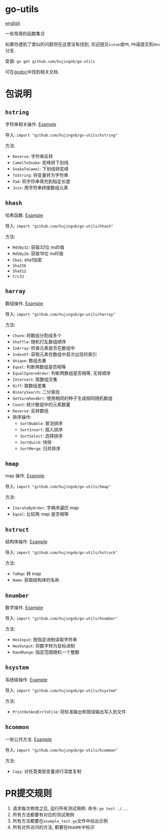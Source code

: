 # go-utils

[english](./README.en.md)

一些常用的函数集合

如果你遇到了类似的问题但在这里没有找到, 欢迎提交`issue`或`PR`, `PR`请提交到`dev`分支.

安装: `go get github.com/hujingnb/go-utils`

可在[godoc](https://pkg.go.dev/github.com/hujingnb/go-utils)中找到相关文档.

# 包说明

## `hstring`

字符串相关操作. [Example](./hstring/example_test.go)

导入: `import "github.com/hujingnb/go-utils/hstring"`

方法: 

* `Reverse`: 字符串反转
* `CamelToSnake`: 驼峰转下划线
* `SnakeToCamel`: 下划线转驼峰
* `ToString`: 将变量转为字符串
* `Pad`: 将字符串填充到指定长度
* `Join`: 用字符串拼接数组元素

## `hhash`

哈希函数. [Example](./hhash/example_test.go)

导入: `import "github.com/hujingnb/go-utils/hhash"`

方法:

* `Md5By32`: 获取32位 md5值
* `Md5By16`: 获取16位 md5值
* `Sha1`: sha1加密
* `Sha256`
* `Sha512`
* `Crc32`

## `harray`

数组操作. [Example](./harray/example_test.go)

导入: `import "github.com/hujingnb/go-utils/harray"`

方法:

* `Chunk`:  将数组分割成多个
* `Shuffle`: 随机打乱数组顺序
* `InArray`: 检查元素是否在数组中
* `IndexOf`: 获取元素在数组中首次出现的索引
* `Unique`: 数组去重
* `Equal`: 判断两数组是否相等
* `EqualIgnoreOrder`: 判断两数组是否相等, 无视顺序
* `Intersect`: 取数组交集
* `Diff`: 取数组差集
* `BinarySearch`: 二分查找
* `GetSureRandArr`: 使用相同的种子生成相同随机数组
* `Count`: 统计数组中的元素数量
* `Reverse`: 反转数组
* 排序操作:
    * `SortBubble`: 冒泡排序
    * `SortInsert`: 插入排序
    * `SortSelect`: 选择排序
    * `SortQuick`: 快排
    * `SortMerge`: 归并排序

## `hmap`

map 操作. [Example](./hmap/example_test.go)

导入: `import "github.com/hujingnb/go-utils/hmap"`

方法:

* `IterateByOrder`: 字典序遍历 map
* `Equal`: 比较两 map 是否相等

## `hstruct`

结构体操作. [Example](./hstruct/example_test.go)

导入: `import "github.com/hujingnb/go-utils/hstruck"`

方法:

* `ToMap`: 转 map
* `Name`: 获取结构体的名称

## `hnumber`

数字操作. [Example](./hnumber/example_test.go)

导入: `import "github.com/hujingnb/go-utils/hnumber"`

方法:

* `HexInput`: 按指定进制读取字符串
* `HexOutput`: 将数字转为目标进制
* `RandRange`: 指定范围随机一个整数

## `hsystem`

系统级操作. [Example](./hsystem/example_test.go)

导入: `import "github.com/hujingnb/go-utils/hsystem"`

方法:

* `PrintOutAndErrToFile`: 将标准输出和错误输出写入到文件

## `hcommon`

一些公共方法. [Example](./hcommon/example_test.go)

导入: `import "github.com/hujingnb/go-utils/hcommon"`

方法:

* `Copy`: 对任意类型变量进行深度复制

# PR提交规则

1. 请求每次修改之后, 运行所有测试用例. 命令: `go test ./...`
2. 所有方法都要有对应的测试用例
3. 所有方法都要在`example_test.go`文件中给出示例
4. 所有对外访问的方法, 都要在`README`中标识
